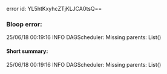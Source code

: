 error id: YL5htKxyhcZTjKLJCA0tsQ==
### Bloop error:

25/06/18 00:19:16 INFO DAGScheduler: Missing parents: List()
#### Short summary: 

25/06/18 00:19:16 INFO DAGScheduler: Missing parents: List()